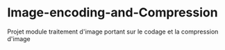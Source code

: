 # Image-encoding-and-Compression
Projet module traitement d'image portant sur le codage et la compression d'image
